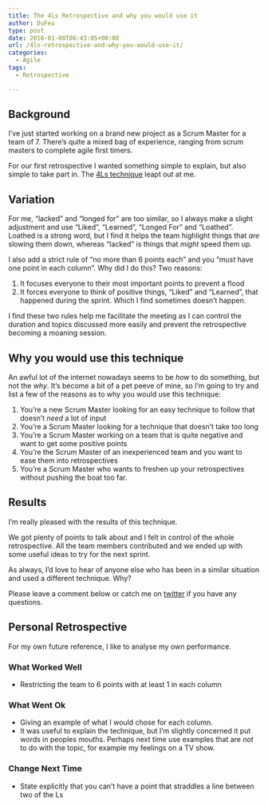 ```yaml
---
title: The 4Ls Retrospective and why you would use it
author: DuFeu
type: post
date: 2016-01-08T06:43:05+00:00
url: /4ls-retrospective-and-why-you-would-use-it/
categories:
  - Agile
tags:
  - Retrospective

---
```

## Background

I&#8217;ve just started working on a brand new project as a Scrum Master for a team of 7. There&#8217;s quite a mixed bag of experience, ranging from scrum masters to complete agile first timers.

For our first retrospective I wanted something simple to explain, but also simple to take part in. The [4Ls technique][1] leapt out at me.

## Variation

For me, &#8220;lacked&#8221; and &#8220;longed for&#8221; are too similar, so I always make a slight adjustment and use &#8220;Liked&#8221;, &#8220;Learned&#8221;, &#8220;Longed For&#8221; and &#8220;Loathed&#8221;. Loathed is a strong word, but I find it helps the team highlight things that _are_ slowing them down, whereas &#8220;lacked&#8221; is things that _might_ speed them up.

I also add a strict rule of &#8220;no more than 6 points each&#8221; and you &#8220;_must_ have one point in each column&#8221;. Why did I do this? Two reasons:

  1. It focuses everyone to their most important points to prevent a flood
  2. It forces everyone to think of positive things, &#8220;Liked&#8221; and &#8220;Learned&#8221;, that happened during the sprint. Which I find sometimes doesn&#8217;t happen.

I find these two rules help me facilitate the meeting as I can control the duration and topics discussed more easily and prevent the retrospective becoming a moaning session.

## Why you would use this technique

An awful lot of the internet nowadays seems to be _how_ to do something, but not the _why_. It&#8217;s become a bit of a pet peeve of mine, so I&#8217;m going to try and list a few of the reasons as to why you would use this technique:

  1. You&#8217;re a new Scrum Master looking for an easy technique to follow that doesn&#8217;t _need_ a lot of input
  2. You&#8217;re a Scrum Master looking for a technique that doesn&#8217;t take too long
  3. You&#8217;re a Scrum Master working on a team that is quite negative and want to get some positive points
  4. You&#8217;re the Scrum Master of an inexperienced team and you want to ease them into retrospectives
  5. You&#8217;re a Scrum Master who wants to freshen up your retrospectives without pushing the boat too far.

## Results

I&#8217;m really pleased with the results of this technique.

We got plenty of points to talk about and I felt in control of the whole retrospective. All the team members contributed and we ended up with some useful ideas to try for the next sprint.

As always, I&#8217;d love to hear of anyone else who has been in a similar situation and used a different technique. Why?

Please leave a comment below or catch me on [twitter][2] if you have any questions.

## Personal Retrospective

For my own future reference, I like to analyse my own performance.

### What Worked Well

  * Restricting the team to 6 points with at least 1 in each column

### What Went Ok

  * Giving an example of what I would chose for each column.
  * It was useful to explain the technique, but I&#8217;m slightly concerned it put words in peoples mouths. Perhaps next time use examples that are _not_ to do with the topic, for example my feelings on a TV show.

### Change Next Time

  * State explicitly that you can&#8217;t have a point that straddles a line between two of the Ls

 [1]: http://www.funretrospectives.com/the-4-ls-liked-learned-lacked-longed-for/
 [2]: https://www.twitter.com/mattdufeu